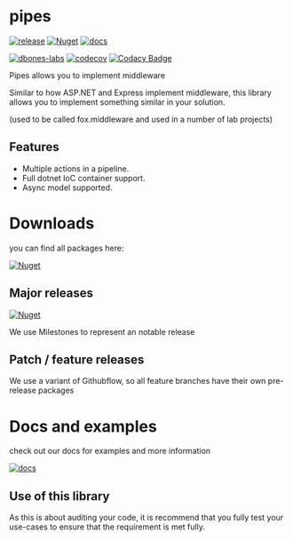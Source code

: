 # pipes

[![release](https://img.shields.io/github/v/release/dbones-labs/pipes?logo=nuget)](https://github.com/dbones-labs/pipes/releases) [![Nuget](https://img.shields.io/badge/nuget-pipes-blue)](https://github.com/orgs/dbones-labs/packages?repo_name=pipes)
[![docs](https://img.shields.io/badge/docs-pipes-blue)](https://dbones-labs.github.io/pipes/)

[![dbones-labs](https://circleci.com/gh/dbones-labs/pipes.svg?style=shield)](https://app.circleci.com/pipelines/github/dbones-labs/pipes) 
[![codecov](https://codecov.io/gh/dbones-labs/pipes/branch/master/graph/badge.svg?token=0AE8TL5PR3)](undefined) 
[![Codacy Badge](https://app.codacy.com/project/badge/Grade/efd93328aebe4815a5710df7bbce5d03)](https://www.codacy.com/gh/dbones-labs/pipes/dashboard?utm_source=github.com&amp;utm_medium=referral&amp;utm_content=dbones-labs/pipes&amp;utm_campaign=Badge_Grade) 


Pipes allows you to implement middleware

Similar to how  ASP.NET and Express implement middleware, this library allows you to implement something similar in your solution.

(used to be called fox.middleware and used in a number of lab projects)

## Features

- Multiple actions in a pipeline.
- Full dotnet IoC container support.
- Async model supported.

# Downloads

you can find all packages here:

[![Nuget](https://img.shields.io/badge/nuget-pipes-blue)](https://github.com/orgs/dbones-labs/packages?repo_name=pipes)


## Major releases

[![Nuget](https://img.shields.io/github/v/release/dbones-labs/pipes?logo=nuget)](https://github.com/dbones-labs/pipes/releases)

We use Milestones to represent an notable release


## Patch / feature releases

We use a variant of Githubflow, so all feature branches have their own pre-release packages



# Docs and examples

check out our docs for examples and more information

[![docs](https://img.shields.io/badge/docs-pipes-blue)](https://dbones-labs.github.io/pipes/)

## Use of this library

As this is about auditing your code, it is recommend that you fully test your use-cases to ensure that the requirement is met fully.